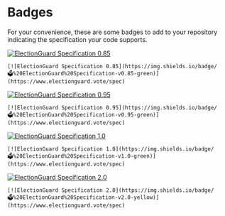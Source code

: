 # Badges

For your convenience, these are some badges to add to your repository indicating the specification your code supports.

[![ElectionGuard Specification 0.85][badge-0.85]][spec]
```
[![ElectionGuard Specification 0.85](https://img.shields.io/badge/🗳%20ElectionGuard%20Specification-v0.85-green)](https://www.electionguard.vote/spec)
```

[![ElectionGuard Specification 0.95][badge-0.95]][spec]
```
[![ElectionGuard Specification 0.95](https://img.shields.io/badge/🗳%20ElectionGuard%20Specification-v0.95-green)](https://www.electionguard.vote/spec)
```

[![ElectionGuard Specification 1.0][badge-1.0]][spec]
```
[![ElectionGuard Specification 1.0](https://img.shields.io/badge/🗳%20ElectionGuard%20Specification-v1.0-green)](https://www.electionguard.vote/spec)
```

[![ElectionGuard Specification 2.0][badge-2.0]][spec]
```
[![ElectionGuard Specification 2.0](https://img.shields.io/badge/🗳%20ElectionGuard%20Specification-v2.0-yellow)](https://www.electionguard.vote/spec)
```

<!-- Links -->
[spec]: https://www.electionguard.vote/spec
[badge-0.85]: https://img.shields.io/badge/🗳%20ElectionGuard%20Specification-v0.85-green
[badge-0.95]: https://img.shields.io/badge/🗳%20ElectionGuard%20Specification-v0.95-green
[badge-1.0]: https://img.shields.io/badge/🗳%20ElectionGuard%20Specification-v1.0-green
[badge-2.0]: https://img.shields.io/badge/🗳%20ElectionGuard%20Specification-v2.0-yellow
